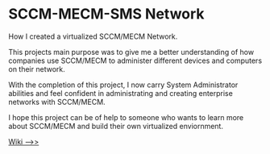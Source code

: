 # SCCM-MECM-SMS Network
How I created a virtualized SCCM/MECM Network.

This projects main purpose was to give me a better understanding of how companies use SCCM/MECM to administer different devices and computers on their network.

With the completion of this project, I now carry System Administrator abilities and feel confident in administrating and creating enterprise networks with SCCM/MECM. 

I hope this project can be of help to someone who wants to learn more about SCCM/MECM and build their own virtualized enviornment. 

[Wiki -->>](https://github.com/Princeton45/SCCM-MECM-Network/wiki/1.-Getting-Started) 
